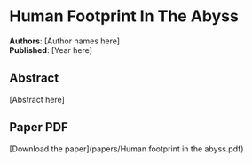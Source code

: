 # Human Footprint In The Abyss

**Authors**: [Author names here]  
**Published**: [Year here]

## Abstract

[Abstract here]

## Paper PDF

[Download the paper](papers/Human footprint in the abyss.pdf)
